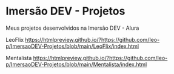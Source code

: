 # Imersão DEV - Projetos
Meus projetos desenvolvidos na Imersão DEV - Alura

LeoFlix
https://htmlpreview.github.io/?https://github.com/Ieo-p/ImersaoDEV-Projetos/blob/main/LeoFlix/index.html

Mentalista
https://htmlpreview.github.io/?https://github.com/Ieo-p/ImersaoDEV-Projetos/blob/main/Mentalista/index.html
